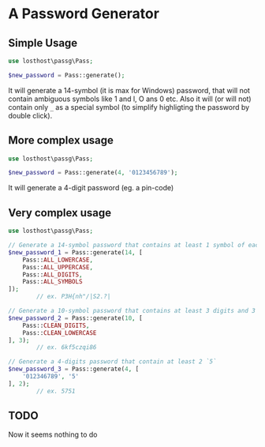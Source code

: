 # A Password Generator

## Simple Usage

```php
use losthost\passg\Pass;

$new_password = Pass::generate();
```

It will generate a 14-symbol (it is max for Windows) password, that will not 
contain ambiguous symbols like 1 and l, O ans 0 etc. Also it will (or will not)
contain only `_` as a special symbol (to simplify highligting the password by
double click).

## More complex usage

```php
use losthost\passg\Pass;

$new_password = Pass::generate(4, '0123456789');
```

It will generate a 4-digit password (eg. a pin-code)

## Very complex usage

```php
use losthost\passg\Pass;

// Generate a 14-symbol password that contains at least 1 symbol of each class
$new_password_1 = Pass::generate(14, [
    Pass::ALL_LOWERCASE,
    Pass::ALL_UPPERCASE,
    Pass::ALL_DIGITS,
    Pass::ALL_SYMBOLS
]); 
        // ex. P3H{nh"/|S2.?|

// Generate a 10-symbol password that contains at least 3 digits and 3 lowercase letters
$new_password_2 = Pass::generate(10, [
    Pass::CLEAN_DIGITS, 
    Pass::CLEAN_LOWERCASE
], 3); 
        // ex. 6kf5czqi86

// Generate a 4-digits password that contain at least 2 `5`
$new_password_3 = Pass::generate(4, [
    '012346789', '5'
], 2); 
        // ex. 5751
```

## TODO

Now it seems nothing to do
